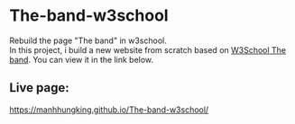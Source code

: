 # The-band-w3school
Rebuild the page "The band" in w3school.<br>
In this project, i build a new website from scratch based on [W3School The band](https://www.w3schools.com/w3css/tryw3css_templates_band.htm).
You can view it in the link below.
## Live page:
https://manhhungking.github.io/The-band-w3school/
